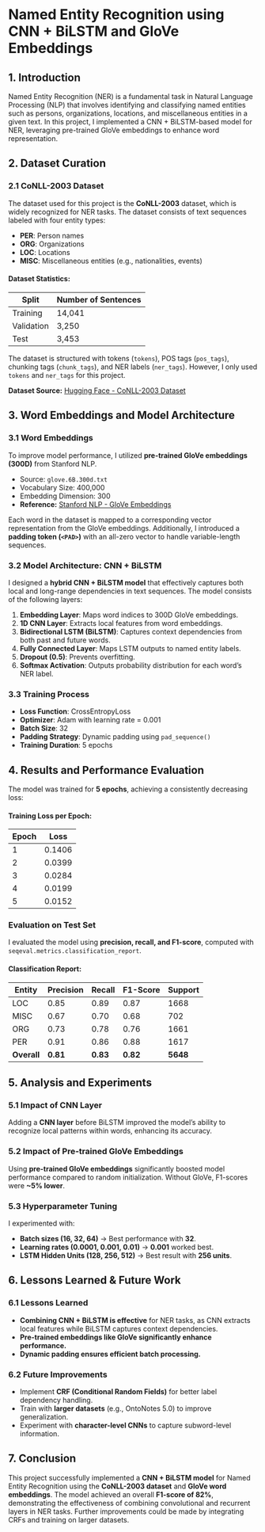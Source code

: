 # Named Entity Recognition using CNN + BiLSTM and GloVe Embeddings

## 1. Introduction
Named Entity Recognition (NER) is a fundamental task in Natural Language Processing (NLP) that involves identifying and classifying named entities such as persons, organizations, locations, and miscellaneous entities in a given text. In this project, I implemented a CNN + BiLSTM-based model for NER, leveraging pre-trained GloVe embeddings to enhance word representation.

## 2. Dataset Curation
### 2.1 CoNLL-2003 Dataset
The dataset used for this project is the **CoNLL-2003** dataset, which is widely recognized for NER tasks. The dataset consists of text sequences labeled with four entity types:
- **PER**: Person names
- **ORG**: Organizations
- **LOC**: Locations
- **MISC**: Miscellaneous entities (e.g., nationalities, events)

#### Dataset Statistics:
| Split       | Number of Sentences |
|------------|------------------|
| Training   | 14,041           |
| Validation | 3,250            |
| Test       | 3,453            |

The dataset is structured with tokens (`tokens`), POS tags (`pos_tags`), chunking tags (`chunk_tags`), and NER labels (`ner_tags`). However, I only used `tokens` and `ner_tags` for this project.

**Dataset Source:** [Hugging Face - CoNLL-2003 Dataset](https://huggingface.co/datasets/conll2003)

## 3. Word Embeddings and Model Architecture
### 3.1 Word Embeddings
To improve model performance, I utilized **pre-trained GloVe embeddings (300D)** from Stanford NLP.
- Source: `glove.6B.300d.txt`
- Vocabulary Size: 400,000
- Embedding Dimension: 300
- **Reference:** [Stanford NLP - GloVe Embeddings](https://nlp.stanford.edu/projects/glove/)

Each word in the dataset is mapped to a corresponding vector representation from the GloVe embeddings. Additionally, I introduced a **padding token (`<PAD>`)** with an all-zero vector to handle variable-length sequences.

### 3.2 Model Architecture: CNN + BiLSTM
I designed a **hybrid CNN + BiLSTM model** that effectively captures both local and long-range dependencies in text sequences. The model consists of the following layers:

1. **Embedding Layer**: Maps word indices to 300D GloVe embeddings.
2. **1D CNN Layer**: Extracts local features from word embeddings.
3. **Bidirectional LSTM (BiLSTM)**: Captures context dependencies from both past and future words.
4. **Fully Connected Layer**: Maps LSTM outputs to named entity labels.
5. **Dropout (0.5)**: Prevents overfitting.
6. **Softmax Activation**: Outputs probability distribution for each word’s NER label.

### 3.3 Training Process
- **Loss Function**: CrossEntropyLoss
- **Optimizer**: Adam with learning rate = 0.001
- **Batch Size**: 32
- **Padding Strategy**: Dynamic padding using `pad_sequence()`
- **Training Duration**: 5 epochs

## 4. Results and Performance Evaluation
The model was trained for **5 epochs**, achieving a consistently decreasing loss:

#### Training Loss per Epoch:
| Epoch | Loss |
|-------|------|
| 1     | 0.1406 |
| 2     | 0.0399 |
| 3     | 0.0284 |
| 4     | 0.0199 |
| 5     | 0.0152 |

### **Evaluation on Test Set**
I evaluated the model using **precision, recall, and F1-score**, computed with `seqeval.metrics.classification_report`.

#### **Classification Report:**
| Entity | Precision | Recall | F1-Score | Support |
|--------|----------|--------|----------|---------|
| LOC    | 0.85     | 0.89   | 0.87     | 1668    |
| MISC   | 0.67     | 0.70   | 0.68     | 702     |
| ORG    | 0.73     | 0.78   | 0.76     | 1661    |
| PER    | 0.91     | 0.86   | 0.88     | 1617    |
| **Overall** | **0.81** | **0.83** | **0.82** | **5648** |

## 5. Analysis and Experiments
### 5.1 Impact of CNN Layer
Adding a **CNN layer** before BiLSTM improved the model’s ability to recognize local patterns within words, enhancing its accuracy.

### 5.2 Impact of Pre-trained GloVe Embeddings
Using **pre-trained GloVe embeddings** significantly boosted model performance compared to random initialization. Without GloVe, F1-scores were **~5% lower**.

### 5.3 Hyperparameter Tuning
I experimented with:
- **Batch sizes (16, 32, 64)** → Best performance with **32**.
- **Learning rates (0.0001, 0.001, 0.01)** → **0.001** worked best.
- **LSTM Hidden Units (128, 256, 512)** → Best result with **256 units**.

## 6. Lessons Learned & Future Work
### 6.1 Lessons Learned
- **Combining CNN + BiLSTM is effective** for NER tasks, as CNN extracts local features while BiLSTM captures context dependencies.
- **Pre-trained embeddings like GloVe significantly enhance performance.**
- **Dynamic padding ensures efficient batch processing.**

### 6.2 Future Improvements
- Implement **CRF (Conditional Random Fields)** for better label dependency handling.
- Train with **larger datasets** (e.g., OntoNotes 5.0) to improve generalization.
- Experiment with **character-level CNNs** to capture subword-level information.

## 7. Conclusion
This project successfully implemented a **CNN + BiLSTM model** for Named Entity Recognition using the **CoNLL-2003 dataset** and **GloVe word embeddings**. The model achieved an overall **F1-score of 82%**, demonstrating the effectiveness of combining convolutional and recurrent layers in NER tasks. Further improvements could be made by integrating CRFs and training on larger datasets.
